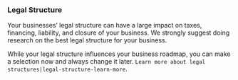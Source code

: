 ---
---

### Legal Structure

Your businesses’ legal structure can have a large impact on taxes, financing, liability, and closure of your business. We strongly suggest doing research on the best legal structure for your business. 

While your legal structure influences your business roadmap, you can make a selection now and always change it later. `Learn more about legal structures|legal-structure-learn-more`.
